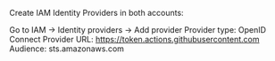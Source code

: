 Create IAM Identity Providers in both accounts:

Go to IAM → Identity providers → Add provider
Provider type: OpenID Connect
Provider URL: https://token.actions.githubusercontent.com
Audience: sts.amazonaws.com 
